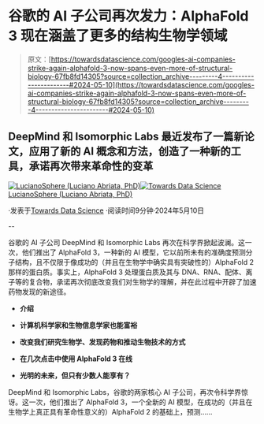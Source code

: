 # 谷歌的 AI 子公司再次发力：AlphaFold 3 现在涵盖了更多的结构生物学领域

> 原文：[https://towardsdatascience.com/googles-ai-companies-strike-again-alphafold-3-now-spans-even-more-of-structural-biology-67fb8fd14305?source=collection_archive---------4-----------------------#2024-05-10](https://towardsdatascience.com/googles-ai-companies-strike-again-alphafold-3-now-spans-even-more-of-structural-biology-67fb8fd14305?source=collection_archive---------4-----------------------#2024-05-10)

## DeepMind 和 Isomorphic Labs 最近发布了一篇新论文，应用了新的 AI 概念和方法，创造了一种新的工具，承诺再次带来革命性的变革

[](https://lucianosphere.medium.com/?source=post_page---byline--67fb8fd14305--------------------------------)[![LucianoSphere (Luciano Abriata, PhD)](../Images/a8ae3085d094749bbdd1169cca672b86.png)](https://lucianosphere.medium.com/?source=post_page---byline--67fb8fd14305--------------------------------)[](https://towardsdatascience.com/?source=post_page---byline--67fb8fd14305--------------------------------)[![Towards Data Science](../Images/a6ff2676ffcc0c7aad8aaf1d79379785.png)](https://towardsdatascience.com/?source=post_page---byline--67fb8fd14305--------------------------------) [LucianoSphere (Luciano Abriata, PhD)](https://lucianosphere.medium.com/?source=post_page---byline--67fb8fd14305--------------------------------)

·发表于[Towards Data Science](https://towardsdatascience.com/?source=post_page---byline--67fb8fd14305--------------------------------) ·阅读时间9分钟·2024年5月10日

--

谷歌的 AI 子公司 DeepMind 和 Isomorphic Labs 再次在科学界掀起波澜。这一次，他们推出了 AlphaFold 3，一种新的 AI 模型，它以前所未有的准确度预测分子结构，且不仅限于像成功的（并且在生物学中确实具有突破性的）AlphaFold 2 那样的蛋白质。事实上，AlphaFold 3 处理蛋白质及其与 DNA、RNA、配体、离子等的复合物，承诺再次彻底改变我们对生物学的理解，并在此过程中开辟了加速药物发现的新途径。

+   **介绍**

+   **计算机科学家和生物信息学家也能富裕**

+   **改变我们研究生物学、发现药物和推动生物技术的方式**

+   **在几次点击中使用 AlphaFold 3 在线**

+   **光明的未来，但只有少数人能享有？**

DeepMind 和 Isomorphic Labs，谷歌的两家核心 AI 子公司，再次令科学界惊讶。这一次，他们推出了 AlphaFold 3，一个全新的 AI 模型，在成功的（并且在生物学上真正具有革命性意义的）AlphaFold 2 的基础上，预测……
